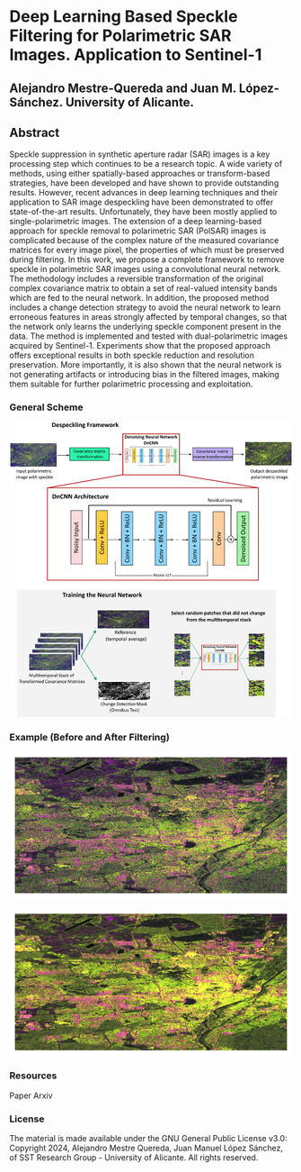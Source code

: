 # Deep Learning Based Speckle Filtering for Polarimetric SAR Images. Application to Sentinel-1
## Alejandro Mestre-Quereda and Juan M. López-Sánchez. University of Alicante.

## Abstract
Speckle suppression in synthetic aperture radar (SAR) images is a key processing step which continues to be a research topic. A wide variety of methods, using either spatially-based approaches or transform-based strategies, have been developed and have shown to provide outstanding results. However, recent advances in deep learning techniques and their application to SAR image despeckling have been demonstrated to offer state-of-the-art results. Unfortunately, they have been mostly applied to single-polarimetric images. The extension of a deep learning-based approach for speckle removal to polarimetric SAR (PolSAR) images is complicated because of the complex nature of the measured covariance matrices for every image pixel, the properties of which must be preserved during filtering. In this work, we propose a complete framework to remove speckle in polarimetric SAR images using a convolutional neural network. The methodology includes a reversible transformation of the original complex covariance matrix to obtain a set of real-valued intensity bands which are fed to the neural network. In addition, the proposed method includes a change detection strategy to avoid the neural network to learn erroneous features in areas strongly affected by temporal changes, so that the network only learns the underlying speckle component present in the data. The method is implemented and tested with dual-polarimetric images acquired by Sentinel-1. Experiments show that the proposed approach offers exceptional results in both speckle reduction and resolution preservation. More importantly, it is also shown that the neural network is not generating artifacts or introducing bias in the filtered images, making them suitable for further polarimetric processing and exploitation. 

### General Scheme

![screenshot](img/polsar_cnn_scheme.png)

### Example (Before and After Filtering)
![screenshot](img/Munich_RGB_Original.png)

![screenshot](img/Munich_RGB_CNN.png)

### Resources
Paper Arxiv

### License
The material is made available under the GNU General Public License v3.0: Copyright 2024, Alejandro Mestre Quereda, Juan Manuel López Sánchez, of SST Research Group - University of Alicante. All rights reserved.
